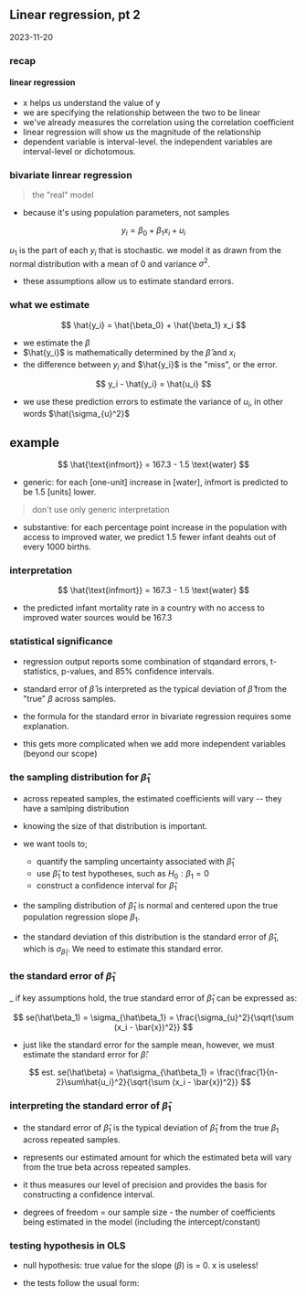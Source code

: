 ## Linear regression, pt 2
2023-11-20

### recap

#### linear regression 
- x helps us understand the value of y 
- we are specifying the relationship between the two to be linear
- we've already measures the correlation using the correlation coefficient
- linear regression will show us the magnitude of the relationship 
- dependent variable is interval-level. the independent variables are interval-level or dichotomous. 

### bivariate linrear regression

> the "real" model 
- because it's using population parameters, not samples

$$
y_i = \beta_0 + \beta_1 x_i + u_i
$$

$u_1$ is the part of each $y_i$ that is stochastic. we model it as drawn from the normal distribution with a mean of 0 and variance $\sigma^2$. 
- these assumptions allow us to estimate standard errors.  

### what we estimate 

$$
\hat{y_i} = \hat{\beta_0} + \hat{\beta_1} x_i
$$

- we estimate the $\beta$ 
- $\hat{y_i}$ is mathematically determined by the $\hat{\beta}$ and $x_i$
- the difference between $y_i$ and $\hat{y_i}$ is the "miss", or the error.

$$
y_i - \hat{y_i} = \hat{u_i}
$$

- we use these prediction errors to estimate the variance of $u_i$, in other words $\hat{\sigma_{u}^2}$

## example

$$
\hat{\text{infmort}} = 167.3 - 1.5 \text{water}
$$

- generic: for each [one-unit] increase in [water], infmort is predicted to be 1.5 [units] lower. 
> don't use only generic interpretation 

- substantive: for each percentage point increase in the population with access to improved water, we predict 1.5 fewer infant deahts out of every 1000 births.  

### interpretation  
$$
\hat{\text{infmort}} = 167.3 - 1.5 \text{water}
$$

- the predicted infant mortality rate in a country with no access to improved water sources would be 167.3  

### statistical significance  
- regression output reports some combination of stqandard errors, t-statistics, p-values, and 85% confidence intervals. 
- standard error of $\hat\beta$ is interpreted as the typical deviation of $\hat\beta$ from the "true" $\beta$ across samples.

- the formula for the standard error in bivariate regression requires some explanation.  
-  this gets more complicated when we add more independent variables (beyond our scope)  

### the sampling distribution for $\hat\beta_1$  
- across repeated samples, the estimated coefficients will vary -- they have a samlping distribution 

- knowing the size of that distribution is important.  
- we want tools to; 
    - quantify the sampling uncertainty associated with $\hat\beta_1$
    - use $\hat\beta_1$ to test hypotheses, such as $H_0: \beta_1 = 0$
    - construct a confidence interval for $\hat\beta_1$

- the sampling distribution of $\hat\beta_1$ is normal and centered upon the true population regression slope $\beta_1$.
- the standard deviation of this distribution is the standard error of $\hat\beta_1$, which is $\sigma_{\hat\beta_1}$. We need to estimate this standard error.  

### the standard error of $\hat\beta_1$

_ if key assumptions hold, the true standard error of $\hat\beta_1$ can be expressed as:  

$$
se(\hat\beta_1) = \sigma_{\hat\beta_1} = \frac{\sigma_{u}^2}{\sqrt{\sum (x_i - \bar{x})^2}}
$$

- just like the standard error for the sample mean, however, we must estimate the standard error for $\hat\beta$:  

$$
est. se(\hat\beta) = \hat\sigma_{\hat\beta_1} = \frac{\frac{1}{n-2}\sum\hat{u_i}^2}{\sqrt{\sum (x_i - \bar{x})^2}}
$$

### interpreting the standard error of $\hat\beta_1$

- the standard error of $\hat\beta_1$ is the typical deviation of $\hat\beta_1$ from the true $\beta_1$ across repeated samples.
- represents our estimated amount for which the estimated beta will vary from the true beta across repeated samples.
- it thus measures our level of precision and provides the basis for constructing a confidence interval. 

- degrees of freedom = our sample size - the number of coefficients being estimated in the model (including the intercept/constant)

### testing hypothesis in OLS

- null hypothesis: true value for the slope ($\beta$) is = 0. x is useless! 

- the tests follow the usual form:  

